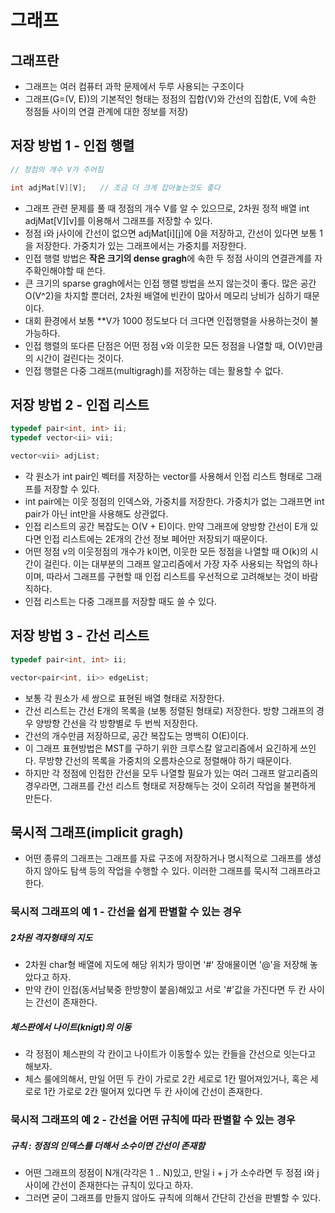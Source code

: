 # 그래프

## 그래프란

- 그래프는 여러 컴퓨터 과학 문제에서 두루 사용되는 구조이다
- 그래프(G=(V, E))의 기본적인 형태는 정점의 집합(V)와 간선의 집합(E, V에 속한 정점들 사이의 연결 관계에 대한 정보를 저장)

## 저장 방법 1 - 인접 행렬

```C++
// 정점의 개수 V가 주어짐

int adjMat[V][V];   // 조금 더 크게 잡아놓는것도 좋다
```

- 그래프 관련 문제를 풀 때 정점의 개수 V를 알 수 있으므로, 2차원 정적 배열 int adjMat[V][v]를 이용해서 그래프를 저장할 수 있다.
- 정점 i와 j사이에 간선이 없으면 adjMat[i][j]에 0을 저장하고, 간선이 있다면 보통 1을 저장한다. 가중치가 있는 그래프에서는 가중치를 저장한다.
- 인접 행렬 방법은 **작은 크기의 dense gragh**에 속한 두 정점 사이의 연결관계를 자주확인해야할 때 쓴다.
- 큰 크기의 sparse gragh에서는 인접 행렬 방법을 쓰지 않는것이 좋다. 많은 공간 O(V^2)을 차지할 뿐더러, 2차원 배열에 빈칸이 많아서 메모리 낭비가 심하기 때문이다.
- 대회 환경에서 보통 \*\*V가 1000 정도보다 더 크다면 인접행렬을 사용하는것이 불가능하다.
- 인접 행렬의 또다른 단점은 어떤 정점 v와 이웃한 모든 정점을 나열할 때, O(V)만큼의 시간이 걸린다는 것이다.
- 인접 행렬은 다중 그래프(multigragh)를 저장하는 데는 활용할 수 없다.

## 저장 방법 2 - 인접 리스트

```C++
typedef pair<int, int> ii;
typedef vector<ii> vii;

vector<vii> adjList;
```

- 각 원소가 int pair인 벡터를 저장하는 vector를 사용해서 인접 리스트 형태로 그래프를 저장할 수 있다.
- int pair에는 이웃 정점의 인덱스와, 가중치를 저장한다. 가중치가 없는 그래프면 int pair가 아닌 int만을 사용해도 상관없다.
- 인접 리스트의 공간 복잡도는 O(V + E)이다. 만약 그래프에 양방향 간선이 E개 있다면 인접 리스트에는 2E개의 간선 정보 페어만 저장되기 때문이다.
- 어떤 정점 v의 이웃정점의 개수가 k이면, 이웃한 모든 정점을 나열할 때 O(k)의 시간이 걸린다. 이는 대부분의 그래프 알고리즘에서 가장 자주 사용되는 작업의 하나이며, 따라서 그래프를 구현할 때 인접 리스트를 우선적으로 고려해보는 것이 바람직하다.
- 인접 리스트는 다중 그래프를 저장할 때도 쓸 수 있다.

## 저장 방법 3 - 간선 리스트

```C++
typedef pair<int, int> ii;

vector<pair<int, ii>> edgeList;
```

- 보통 각 원소가 세 쌍으로 표현된 배열 형태로 저장한다.
- 간선 리스트는 간선 E개의 목록을 (보통 정렬된 형태로) 저장한다. 방향 그래프의 경우 양방향 간선을 각 방향별로 두 번씩 저장한다.
- 간선의 개수만큼 저장하므로, 공간 복잡도는 명백히 O(E)이다.
- 이 그래프 표현방법은 MST를 구하기 위한 크루스칼 알고리즘에서 요긴하게 쓰인다. 무방향 간선의 목록을 가중치의 오름차순으로 정렬해야 하기 때문이다.
- 하지만 각 정점에 인접한 간선을 모두 나열할 필요가 있는 여러 그래프 알고리즘의 경우라면, 그래프를 간선 리스트 형태로 저장해두는 것이 오히려 작업을 불편하게 만든다.

## 묵시적 그래프(implicit gragh)

- 어떤 종류의 그래프는 그래프를 자료 구조에 저장하거나 명시적으로 그래프를 생성하지 않아도 탐색 등의 작업을 수행할 수 있다. 이러한 그래프를 묵시적 그래프라고 한다.

### 묵시적 그래프의 예 1 - 간선을 쉽게 판별할 수 있는 경우

##### 2차원 격자형태의 지도

- 2차원 char형 배열에 지도에 해당 위치가 땅이면 '#' 장애물이면 '@'을 저장해 놓았다고 하자.
- 만약 칸이 인접(동서남북중 한방향이 붙음)해있고 서로 '#'값을 가진다면 두 칸 사이는 간선이 존재한다.

##### 체스판에서 나이트(knigt)의 이동

- 각 정점이 체스판의 각 칸이고 나이트가 이동할수 있는 칸들을 간선으로 잇는다고 해보자.
- 체스 룰에의해서, 만일 어떤 두 칸이 가로로 2칸 세로로 1칸 떨어져있거나, 혹은 세로로 1칸 가로로 2칸 떨어져 있다면 두 칸 사이에 간선이 존재한다.

### 묵시적 그래프의 예 2 - 간선을 어떤 규칙에 따라 판별할 수 있는 경우

##### 규칙 : 정점의 인덱스를 더해서 소수이면 간선이 존재함

- 어떤 그래프의 정점이 N개(각각은 1 .. N)있고, 만일 i + j 가 소수라면 두 정점 i와 j사이에 간선이 존재한다는 규칙이 있다고 하자.
- 그러면 굳이 그래프를 만들지 않아도 규칙에 의해서 간단히 간선을 판별할 수 있다.
